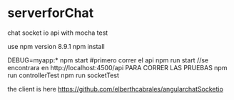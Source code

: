 # serverforChat
chat socket io api with mocha test


use npm version 8.9.1
npm install

 DEBUG=myapp:* npm start
#primero correr el api
npm run start 
//se encontrara en http://localhost:4500/api
PARA CORRER LAS PRUEBAS 
npm run controllerTest
npm run socketTest

the client is here
https://github.com/elberthcabrales/angularchatSocketio
